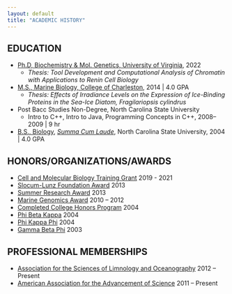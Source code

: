 ```yaml
---
layout: default
title: "ACADEMIC HISTORY"
---
```


## EDUCATION  

- [Ph.D, Biochemistry & Mol. Genetics, University of Virginia](https://bmg.med.virginia.edu/), 2022
    - *Thesis: Tool Development and Computational Analysis of Chromatin with Applications to Renin Cell Biology* 
- [M.S., Marine Biology, College of Charleston](http://marinebiology.cofc.edu/), 2014 | 4.0 GPA
    - *Thesis: Effects of Irradiance Levels on the Expression of Ice-Binding Proteins in the Sea-Ice Diatom, Fragilariopsis cylindrus*
- Post Bacc Studies Non-Degree, North Carolina State University
    - Intro to C++, Intro to Java, Programming Concepts in C++, 2008–2009 | 9 hr
- [B.S., Biology](https://bio.sciences.ncsu.edu/undergraduate/degree-programs/biological-sciences-bs/), [*Summa Cum Laude*](http://catalog.ncsu.edu/undergraduate/academic-policies-procedures/student-status-honors/academic-honors/), North Carolina State University,  2004 | 4.0 GPA  

## HONORS/ORGANIZATIONS/AWARDS  

- [Cell and Molecular Biology Training Grant](https://med.virginia.edu/cell-and-molecular-biology/) 2019 - 2021
- [Slocum-Lunz Foundation Award](http://slocum-lunz.org/) 2013
- [Summer Research Award](http://marinebiology.cofc.edu/current-students/funding/index.php#a1) 2013
- [Marine Genomics Award](http://marinebiology.cofc.edu/current-students/marine-genomics/index.php) 2010 – 2012
- [Completed College Honors Program](https://honors.dasa.ncsu.edu/about/) 2004
- [Phi Beta Kappa](https://www.pbk.org/) 2004
- [Phi Kappa Phi](https://www.phikappaphi.org/) 2004
- [Gamma Beta Phi](https://www.gammabetaphi.org/) 2003

## PROFESSIONAL MEMBERSHIPS  

- [Association for the Sciences of Limnology and Oceanography](https://aslo.org/) 2012 – Present
- [American Association for the Advancement of Science](https://www.aaas.org/) 2011 – Present 
